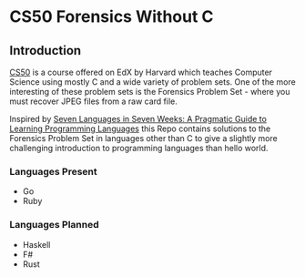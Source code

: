 # CS50 Forensics Without C

## Introduction

[CS50](https://www.edx.org/course/introduction-computer-science-harvardx-cs50x?gclid=CLXx9oP_ssYCFUjJtAoddvUODA) is a
course offered on EdX by Harvard which teaches Computer Science using mostly C and a wide variety of problem sets. One of
the more interesting of these problem sets is the Forensics Problem Set - where you must recover JPEG files from a raw card file.

Inspired by [Seven Languages in Seven Weeks: A Pragmatic Guide to Learning Programming Languages](https://pragprog.com/book/btlang/seven-languages-in-seven-weeks)
this Repo contains solutions to the Forensics Problem Set in languages other than C to give a slightly more challenging introduction
to programming languages than hello world.

### Languages Present

* Go
* Ruby

### Languages Planned

* Haskell
* F#
* Rust
